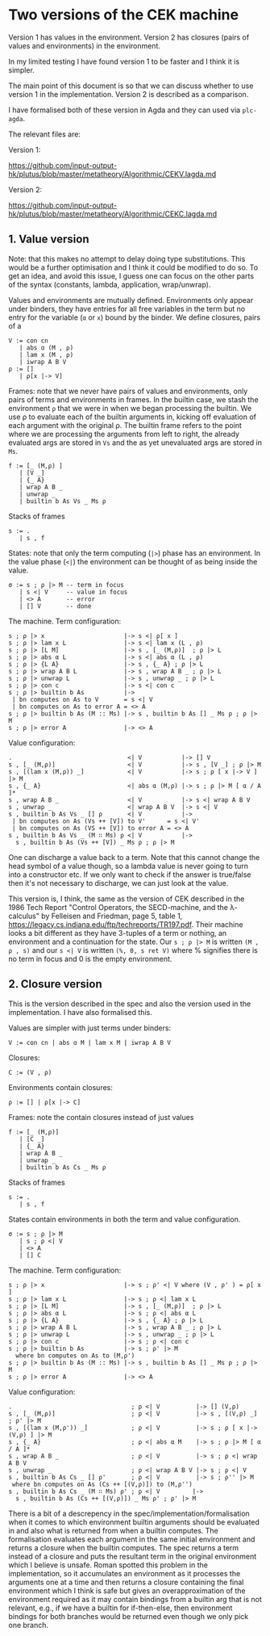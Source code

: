 # Two versions of the CEK machine

Version 1 has values in the environment. Version 2 has closures (pairs
of values and environments) in the environment.

In my limited testing I have found version 1 to be faster and I think
it is simpler.

The main point of this document is so that we can discuss whether to
use version 1 in the implementation. Version 2 is described as a
comparison.

I have formalised both of these version in Agda and they can used via
`plc-agda`.

The relevant files are:

Version 1:

https://github.com/input-output-hk/plutus/blob/master/metatheory/Algorithmic/CEKV.lagda.md

Version 2:

https://github.com/input-output-hk/plutus/blob/master/metatheory/Algorithmic/CEKC.lagda.md

## 1. Value version

Note: that this makes no attempt to delay doing type
substitutions. This would be a further optimisation and I think it
could be modified to do so. To get an idea, and avoid this issue, I
guess one can focus on the other parts of the syntax (constants,
lambda, application, wrap/unwrap).

Values and environments are mutually defined. Environments only appear
under binders, they have entries for all free variables in the term
but no entry for the variable (`α` or `x`) bound by the binder. We define closures, pairs of a

```
V := con cn
   | abs ɑ (M , ⍴)
   | lam x (M , ρ)
   | iwrap A B V
ρ := []
   | ρ[x |-> V]
```

Frames: note that we never have pairs of values and environments, only
pairs of terms and environments in frames. In the builtin case, we
stash the environment `ρ` that we were in when we began processing the
builtin. We use ρ to evaluate each of the builtin arguments in,
kicking off evaluation of each argument with the original ρ. The
builtin frame refers to the point where we are processing the
arguments from left to right, the already evaluated args are stored in
`Vs` and the as yet unevaluated args are stored in `Ms`.

```
f := [_ (M,ρ) ]
   | [V _]
   | {_ A}
   | wrap A B _
   | unwrap _
   | builtin b As Vs _ Ms ρ
```

Stacks of frames
```
s := .
   | s , f
```

States: note that only the term computing (`|>`) phase has an
environment. In the value phase (`<|`) the environment can be thought
of as being inside the value.
```
σ := s ; ρ |> M -- term in focus
   | s <| V     -- value in focus
   | <> A       -- error
   | [] V       -- done
```

The machine. Term configuration:
```
s ; ρ |> x                      |-> s <| ρ[ x ]
s ; ρ |> lam x L                |-> s <| lam x (L , ρ)
s ; ρ |> [L M]                  |-> s , [_ (M,ρ)]  ; ρ |> L
s ; ρ |> abs α L                |-> s <| abs α (L , ρ)
s ; ρ |> {L A}                  |-> s , {_ A} ; ρ |> L
s ; ρ |> wrap A B L             |-> s , wrap A B _ ; ρ |> L
s ; ρ |> unwrap L               |-> s , unwrap _ ; ρ |> L
s ; ρ |> con c                  |-> s <| con c
s ; ρ |> builtin b As           |->
 | bn computes on As to V       = s <| V
 | bn computes on As to error A = <> A
s ; ρ |> builtin b As (M :: Ms) |-> s , builtin b As [] _ Ms ρ ; ρ |> M
s ; ρ |> error A                |-> <> A
```
Value configuration:
```
.                                <| V           |-> [] V
s , [_ (M,ρ)]                    <| V           |-> s , [V _] ; ρ |> M
s , [(lam x (M,ρ)) _]            <| V           |-> s ; ρ [ x |-> V ] |> M
s , {_ A}                        <| abs α (M,ρ) |-> s ; ρ |> M [ α / A ]*
s , wrap A B _                   <| V           |-> s <| wrap A B V
s , unwrap _                     <| wrap A B V  |-> s <| V
s , builtin b As Vs _ [] ρ       <| V           |->
 | bn computes on As (Vs ++ [V]) to V'      = s <| V'
 | bn computes on As (VS ++ [V]) to error A = <> A
s , builtin b As Vs _ (M ∷ Ms) ρ <| V           |->
  s , builtin b As (Vs ++ [V]) _ Ms ρ ; ρ |> M
```

One can discharge a value back to a term. Note that this cannot change
the head symbol of a value though, so a lambda value is never going to
turn into a constructor etc. If we only want to check if the answer is
true/false then it's not necessary to discharge, we can just look at
the value.

This version is, I think, the same as the version of CEK described in
the 1986 Tech Report "Control Operators, the SECD-machine, and the
λ-calculus" by Felleisen and Friedman, page 5, table 1,
https://legacy.cs.indiana.edu/ftp/techreports/TR197.pdf. Their machine
looks a bit different as they have 3-tuples of a term or nothing, an
environment and a continuation for the state. Our `s ; ρ |> M` is
written `(M , ρ , s)` and our `s <| V` is written `(%, 0, s ret V)`
where % signifies there is no term in focus and 0 is the empty
environment.

## 2. Closure version

This is the version described in the spec and also the version used in
the implementation. I have also formalised this.

Values are simpler with just terms under binders:
```
V := con cn | abs ɑ M | lam x M | iwrap A B V
```
Closures:
```
C := (V , ρ)
```
Environments contain closures:
```
ρ := [] | ρ[x |-> C]
```
Frames: note the contain closures instead of just values
```
f := [_ (M,ρ)]
   | [C _]
   | {_ A}
   | wrap A B _
   | unwrap _
   | builtin b As Cs _ Ms ρ
```

Stacks of frames
```
s := .
   | s , f
```

States contain environments in both the term and value configuration.
```
σ := s ; ρ |> M
   | s ; ρ <| V
   | <> A
   | [] C
```

The machine. Term configuration:
```
s ; ρ |> x                      |-> s ; ρ' <| V where (V , ρ' ) = ρ[ x ]
s ; ρ |> lam x L                |-> s ; ρ <| lam x L
s ; ρ |> [L M]                  |-> s , [_ (M,ρ)]  ; ρ |> L
s ; ρ |> abs α L                |-> s ; ρ <| abs α L
s ; ρ |> {L A}                  |-> s , {_ A} ; ρ |> L
s ; ρ |> wrap A B L             |-> s , wrap A B _ ; ρ |> L
s ; ρ |> unwrap L               |-> s , unwrap _ ; ρ |> L
s ; ρ |> con c                  |-> s ; ρ <| con c
s ; ρ |> builtin b As           |-> s ; ρ' |> M
  where bn computes on As to (M,ρ')
s ; ρ |> builtin b As (M :: Ms) |-> s , builtin b As [] _ Ms ρ ; ρ |> M
s ; ρ |> error A                |-> <> A
```
Value configuration:
```
.                                 ; ρ <| V          |-> [] (V,ρ)
s , [_ (M,ρ)]                     ; ρ <| V          |-> s , [(V,ρ) _] ; ρ' |> M
s , [(lam x (M,ρ')) _]            ; ρ <| V          |-> s ; ρ [ x |-> (V,ρ) ] |> M
s , {_ A}                         ; ρ <| abs α M    |-> s ; ρ |> M [ α / A ]*
s , wrap A B _                    ; ρ <| V          |-> s ; ρ <| wrap A B V
s , unwrap _                      ; ρ <| wrap A B V |-> s ; ρ <| V
s , builtin b As Cs _ [] ρ'       ; ρ <| V          |-> s ; ρ'' |> M
 where bn computes on As (Cs ++ [(V,ρ)]) to (M,ρ'')
s , builtin b As Cs _ (M ∷ Ms) ρ' ; ρ <| V         |->
  s , builtin b As (Cs ++ [(V,ρ)]) _ Ms ρ' ; ρ' |> M
```

There is a bit of a descrepency in the
spec/implementation/formalisation when it comes to which environment
builtin arguments should be evaluated in and also what is returned
from when a builtin computes. The formalisation evaluates each
argument in the same initial environment and returns a closure when
the builtin computes. The spec returns a term instead of a closure and
puts the resultant term in the original environment which I believe is
unsafe. Roman spotted this problem in the implementation, so it
accumulates an environment as it processes the arguments one at a time
and then returns a closure containing the final environment which I
think is safe but gives an overapproximation of the environment
required as it may contain bindings from a builtin arg that is not
relevant, e.g., if we have a builtin for if-then-else, then
environment bindings for both branches would be returned even though
we only pick one branch.